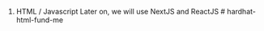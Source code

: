 1. HTML / Javascript
   Later on, we will use NextJS and ReactJS
#   h a r d h a t - h t m l - f u n d - m e  
 